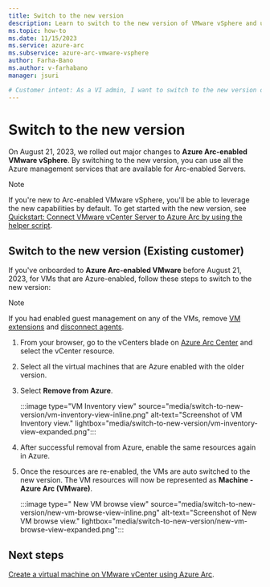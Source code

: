 ```yaml
---
title: Switch to the new version
description: Learn to switch to the new version of VMware vSphere and use its capabilities
ms.topic: how-to 
ms.date: 11/15/2023
ms.service: azure-arc
ms.subservice: azure-arc-vmware-vsphere
author: Farha-Bano
ms.author: v-farhabano
manager: jsuri

# Customer intent: As a VI admin, I want to switch to the new version of Arc-enabled VMware vSphere and leverage the associated capabilities.
---
```


# Switch to the new version

On August 21, 2023, we rolled out major changes to **Azure Arc-enabled VMware vSphere**. By switching to the new version, you can use all the Azure management services that are available for Arc-enabled Servers.

> [!NOTE]
> If you're new to Arc-enabled VMware vSphere, you'll be able to leverage the new capabilities by default. To get started with the new version, see [Quickstart: Connect VMware vCenter Server to Azure Arc by using the helper script](quick-start-connect-vcenter-to-arc-using-script.md). 


## Switch to the new version (Existing customer)

If you've onboarded to **Azure Arc-enabled VMware** before August 21, 2023, for VMs that are Azure-enabled, follow these steps to switch to the new version: 

>[!Note]
>If you had enabled guest management on any of the VMs, remove [VM extensions](/azure/azure-arc/vmware-vsphere/remove-vcenter-from-arc-vmware#step-1-remove-vm-extensions) and [disconnect agents](/azure/azure-arc/vmware-vsphere/remove-vcenter-from-arc-vmware#step-2-disconnect-the-agent-from-azure-arc).

1. From your browser, go to the vCenters blade on [Azure Arc Center](https://ms.portal.azure.com/#view/Microsoft_Azure_HybridCompute/AzureArcCenterBlade/~/overview) and select the vCenter resource. 

2. Select all the virtual machines that are Azure enabled with the older version.  

3. Select **Remove from Azure**.  

    :::image type="VM Inventory view" source="media/switch-to-new-version/vm-inventory-view-inline.png" alt-text="Screenshot of VM Inventory view." lightbox="media/switch-to-new-version/vm-inventory-view-expanded.png":::

4. After successful removal from Azure, enable the same resources again in Azure.

5. Once the resources are re-enabled, the VMs are auto switched to the new version. The VM resources will now be represented as **Machine - Azure Arc (VMware)**.

    :::image type=" New VM browse view" source="media/switch-to-new-version/new-vm-browse-view-inline.png" alt-text="Screenshot of New VM browse view." lightbox="media/switch-to-new-version/new-vm-browse-view-expanded.png":::
 
## Next steps

[Create a virtual machine on VMware vCenter using Azure Arc](/azure/azure-arc/vmware-vsphere/quick-start-create-a-vm).